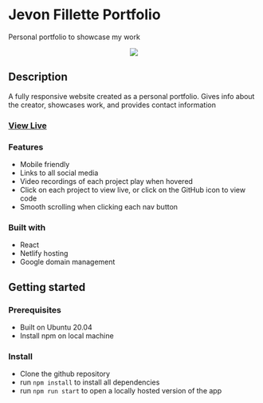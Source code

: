 # Jevon Fillette Portfolio

Personal portfolio to showcase my work

<div align="center">
  <kbd>
    <img src="https://i.imgur.com/SNQIAi6.png" />
  </kbd>
</div>

## Description

A fully responsive website created as a personal portfolio.  Gives info about the creator, showcases work, and provides contact information

### <a href="https://daze-bot.github.io/portfolio/" target="_blank">View Live</a>

### Features

- Mobile friendly
- Links to all social media
- Video recordings of each project play when hovered
- Click on each project to view live, or click on the GitHub icon to view code
- Smooth scrolling when clicking each nav button

### Built with

- React
- Netlify hosting
- Google domain management

## Getting started

### Prerequisites

- Built on Ubuntu 20.04
- Install npm on local machine

### Install

- Clone the github repository
- run ```npm install``` to install all dependencies
- run ```npm run start``` to open a locally hosted version of the app
